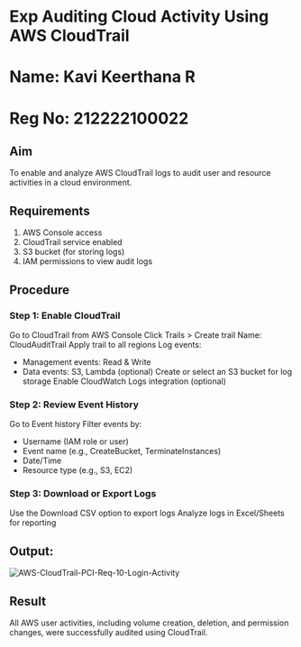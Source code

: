# Exp Auditing Cloud Activity Using AWS CloudTrail
# Name: Kavi Keerthana R
# Reg No: 212222100022
## Aim
To enable and analyze AWS CloudTrail logs to audit user and resource activities in a cloud environment.
## Requirements
1. AWS Console access
2. CloudTrail service enabled
3. S3 bucket (for storing logs)
4. IAM permissions to view audit logs
## Procedure
### Step 1: Enable CloudTrail
Go to CloudTrail from AWS Console
Click Trails > Create trail
Name: CloudAuditTrail
Apply trail to all regions
Log events:
 - Management events: Read & Write
 - Data events: S3, Lambda (optional)
Create or select an S3 bucket for log storage
Enable CloudWatch Logs integration (optional)

### Step 2: Review Event History
Go to Event history
Filter events by:
- Username (IAM role or user)
- Event name (e.g., CreateBucket, TerminateInstances)
- Date/Time
- Resource type (e.g., S3, EC2)

### Step 3: Download or Export Logs

Use the Download CSV option to export logs
Analyze logs in Excel/Sheets for reporting


## Output:



![AWS-CloudTrail-PCI-Req-10-Login-Activity](https://github.com/user-attachments/assets/8953eee6-bb40-43d0-81c6-88da6444b349)


## Result

All AWS user activities, including volume creation, deletion, and permission changes, were successfully audited using CloudTrail.

